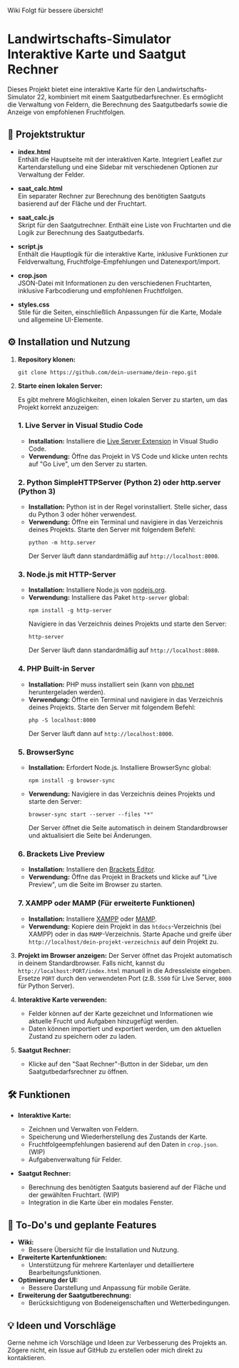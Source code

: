 Wiki Folgt für bessere übersicht!






# Landwirtschafts-Simulator Interaktive Karte und Saatgut Rechner

Dieses Projekt bietet eine interaktive Karte für den Landwirtschafts-Simulator 22, kombiniert mit einem Saatgutbedarfsrechner. Es ermöglicht die Verwaltung von Feldern, die Berechnung des Saatgutbedarfs sowie die Anzeige von empfohlenen Fruchtfolgen.

## 📂 Projektstruktur

- **index.html**  
  Enthält die Hauptseite mit der interaktiven Karte. Integriert Leaflet zur Kartendarstellung und eine Sidebar mit verschiedenen Optionen zur Verwaltung der Felder.

- **saat_calc.html**  
  Ein separater Rechner zur Berechnung des benötigten Saatguts basierend auf der Fläche und der Fruchtart.

- **saat_calc.js**  
  Skript für den Saatgutrechner. Enthält eine Liste von Fruchtarten und die Logik zur Berechnung des Saatgutbedarfs.

- **script.js**  
  Enthält die Hauptlogik für die interaktive Karte, inklusive Funktionen zur Feldverwaltung, Fruchtfolge-Empfehlungen und Datenexport/import.

- **crop.json**  
  JSON-Datei mit Informationen zu den verschiedenen Fruchtarten, inklusive Farbcodierung und empfohlenen Fruchtfolgen.

- **styles.css**  
  Stile für die Seiten, einschließlich Anpassungen für die Karte, Modale und allgemeine UI-Elemente.

## ⚙️ Installation und Nutzung

1. **Repository klonen:**
   ```
   git clone https://github.com/dein-username/dein-repo.git
   ```

2. **Starte einen lokalen Server:**

   Es gibt mehrere Möglichkeiten, einen lokalen Server zu starten, um das Projekt korrekt anzuzeigen:

   ### 1. Live Server in Visual Studio Code
   - **Installation:** Installiere die [Live Server Extension](https://marketplace.visualstudio.com/items?itemName=ritwickdey.LiveServer) in Visual Studio Code.
   - **Verwendung:** Öffne das Projekt in VS Code und klicke unten rechts auf "Go Live", um den Server zu starten.

   ### 2. Python SimpleHTTPServer (Python 2) oder http.server (Python 3)
   - **Installation:** Python ist in der Regel vorinstalliert. Stelle sicher, dass du Python 3 oder höher verwendest.
   - **Verwendung:**
        Öffne ein Terminal und navigiere in das Verzeichnis deines Projekts.
        Starte den Server mit folgendem Befehl:
        ```
        python -m http.server
        ```
        Der Server läuft dann standardmäßig auf `http://localhost:8000`.

   ### 3. Node.js mit HTTP-Server
   - **Installation:** Installiere Node.js von [nodejs.org](https://nodejs.org/).
   - **Verwendung:**
        Installiere das Paket `http-server` global:
        ```
        npm install -g http-server
        ```
        Navigiere in das Verzeichnis deines Projekts und starte den Server:
        ```
        http-server
        ```
        Der Server läuft dann standardmäßig auf `http://localhost:8080`.

   ### 4. PHP Built-in Server
   - **Installation:** PHP muss installiert sein (kann von [php.net](https://www.php.net/) heruntergeladen werden).
   - **Verwendung:**
        Öffne ein Terminal und navigiere in das Verzeichnis deines Projekts.
        Starte den Server mit folgendem Befehl:
        ```
        php -S localhost:8000
        ```
        Der Server läuft dann auf `http://localhost:8000`.

   ### 5. BrowserSync
   - **Installation:** Erfordert Node.js. Installiere BrowserSync global:
     ```
     npm install -g browser-sync
     ```
   - **Verwendung:**
        Navigiere in das Verzeichnis deines Projekts und starte den Server:
        ```
        browser-sync start --server --files "*"
        ```
        Der Server öffnet die Seite automatisch in deinem Standardbrowser und aktualisiert die Seite bei Änderungen.

   ### 6. Brackets Live Preview
   - **Installation:** Installiere den [Brackets Editor](http://brackets.io/).
   - **Verwendung:** Öffne das Projekt in Brackets und klicke auf "Live Preview", um die Seite im Browser zu starten.

   ### 7. XAMPP oder MAMP (Für erweiterte Funktionen)
   - **Installation:** Installiere [XAMPP](https://www.apachefriends.org/index.html) oder [MAMP](https://www.mamp.info/).
   - **Verwendung:** Kopiere dein Projekt in das `htdocs`-Verzeichnis (bei XAMPP) oder in das `MAMP`-Verzeichnis. Starte Apache und greife über `http://localhost/dein-projekt-verzeichnis` auf dein Projekt zu.

3. **Projekt im Browser anzeigen:**
   Der Server öffnet das Projekt automatisch in deinem Standardbrowser. Falls nicht, kannst du `http://localhost:PORT/index.html` manuell in die Adressleiste eingeben. Ersetze `PORT` durch den verwendeten Port (z.B. `5500` für Live Server, `8000` für Python Server).

4. **Interaktive Karte verwenden:**
   - Felder können auf der Karte gezeichnet und Informationen wie aktuelle Frucht und Aufgaben hinzugefügt werden.
   - Daten können importiert und exportiert werden, um den aktuellen Zustand zu speichern oder zu laden.

5. **Saatgut Rechner:**
   - Klicke auf den "Saat Rechner"-Button in der Sidebar, um den Saatgutbedarfsrechner zu öffnen.

## 🛠️ Funktionen

- **Interaktive Karte:** 
  - Zeichnen und Verwalten von Feldern.
  - Speicherung und Wiederherstellung des Zustands der Karte.
  - Fruchtfolgeempfehlungen basierend auf den Daten in `crop.json`. (WIP)
  - Aufgabenverwaltung für Felder.

- **Saatgut Rechner:**
  - Berechnung des benötigten Saatguts basierend auf der Fläche und der gewählten Fruchtart. (WIP)
  - Integration in die Karte über ein modales Fenster.

## 🚧 To-Do's und geplante Features

- **Wiki:** 
  - Bessere Übersicht für die Installation und Nutzung.
- **Erweiterte Kartenfunktionen:**
  - Unterstützung für mehrere Kartenlayer und detailliertere Bearbeitungsfunktionen.
- **Optimierung der UI:**
  - Bessere Darstellung und Anpassung für mobile Geräte.
- **Erweiterung der Saatgutberechnung:**
  - Berücksichtigung von Bodeneigenschaften und Wetterbedingungen.

## 💡 Ideen und Vorschläge

Gerne nehme ich Vorschläge und Ideen zur Verbesserung des Projekts an. Zögere nicht, ein Issue auf GitHub zu erstellen oder mich direkt zu kontaktieren.
